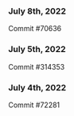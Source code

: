 ### July 8th, 2022

Commit #70636

### July 5th, 2022

Commit #314353


### July 4th, 2022

Commit #72281
